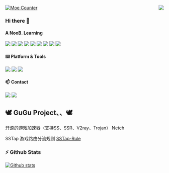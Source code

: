 <p>
  <a href="https://count.getloli.com/"><img src="https://count.getloli.com/get/@AmazingDM?theme=rule34" alt="Moe Counter" title="萌萌计数器"></a>
  <img src="https://weather-icon.journeyad.repl.co/@harbin?v=1" align="right">
</p>

### Hi there 👋

#### A NooB. Learning 

[![](https://img.shields.io/badge/-Java-%23ED8B00.svg?&style=flat-square&logo=java&logoColor=white)](https://www.java.com/)
[![](https://img.shields.io/badge/c%23%20-%23239120.svg?&style=flat-square&logo=c-sharp&logoColor=white)](https://docs.microsoft.com/en-us/dotnet/csharp/)
[![](https://img.shields.io/badge/c++%20-%2300599C.svg?&style=flat-square&logo=c%2B%2B&ogoColor=white)](https://docs.microsoft.com/en-us/dotnet/csharp/)
[![](https://img.shields.io/badge/-HTML5-e34f26?style=flat-square&logo=HTML5&logoColor=fff)](https://html.spec.whatwg.org)
[![](https://img.shields.io/badge/-JavaScript-e5cd0c?style=flat-square&logo=JavaScript&logoColor=000)](https://www.ecma-international.org)
[![](https://img.shields.io/badge/-CSS3-1572B6?style=flat-square&logo=css3&logoColor=white)](https://www.w3.org/Style/CSS/)
[![](https://img.shields.io/badge/-Node.js-43853d?style=flat-square&logo=node.js&logoColor=fff)](https://nodejs.org/)
[![](https://img.shields.io/badge/-NPM-cb3837?style=flat-square&logo=npm&logoColor=white)](https://npmjs.com/)
[![](https://img.shields.io/badge/-Git-f05032?style=flat-square&logo=git&logoColor=white)](https://git-scm.com/)

#### ⌨️ Platform & Tools

[![](https://img.shields.io/badge/Windows-10-2376bc?style=flat-square&logo=windows)](https://www.microsoft.com/windows/get-windows-10)
[![](https://img.shields.io/badge/IDE-Visual%20Studio%20Code-blue?style=flat-square&logo=visual-studio-code)](https://code.visualstudio.com/)
[![](https://img.shields.io/badge/IDE-IntellijIDEA-blue?style=flat-square&logo=IntelliJ%20IDEA)](https://www.jetbrains.com/idea/)

#### 📫 Contact

[![](https://img.shields.io/badge/-t.me/Amazing_DM-3db6f1?style=flat-square&logo=Telegram&logoColor=2ca5e0)](https://t.me/Amazing_DM)
[![](https://img.shields.io/badge/-amazingdmdd@gmail.com-911318?style=flat-square&logo=Mail.RU&logoColor=white)](mailto:amazingdmdd@gmail.com)

## 🕊 GuGu Project、、🕊

开源的游戏加速器（支持SS、SSR、V2ray、Trojan） [Netch](https://github.com/NetchX/Netch)

SSTap 游戏路由分流规则 [SSTap-Rule](https://github.com/FQrabbit/SSTap-Rule)

### :zap: Github Stats

[![Github stats](https://github-readme-stats.vercel.app/api?username=AmazingDM&count_private=true&show_icons=true)](https://github.com/anuraghazra/github-readme-stats)
